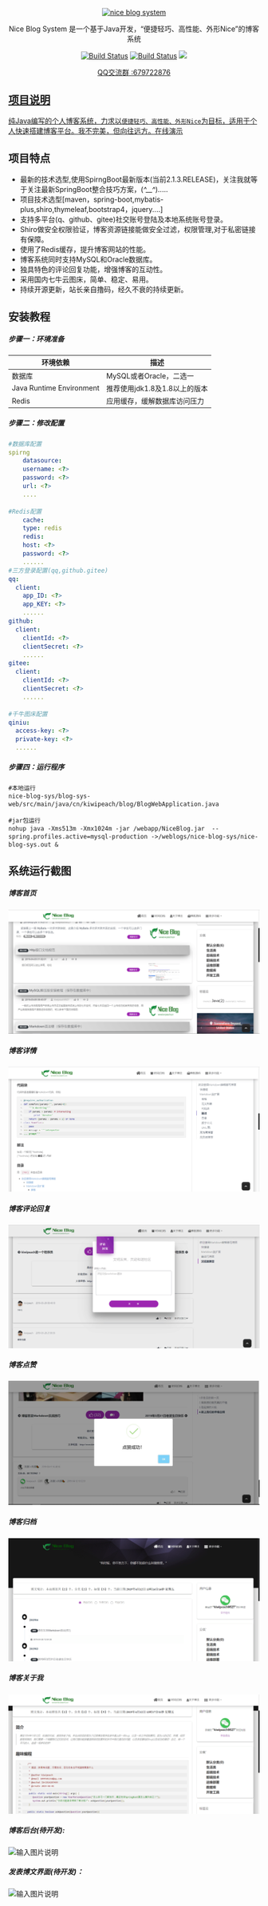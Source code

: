 <p align=center>
  <a href="http://www.kiwipeach.cn">
    <img src="https://images.gitee.com/uploads/images/2019/0329/012240_a69e0cc1_1387578.png" alt="nice blog system">
  </a>
</p>
<p align=center>
   Nice Blog System 是一个基于Java开发，“便捷轻巧、高性能、外形Nice”的博客系统
</p>

<p align="center">
  <a href="https://gitee.com/KiWiPeach/nice-blog-sys"><img alt="Build Status" src="https://img.shields.io/hexpm/l/plug.svg"></a>
    <a href="https://gitee.com/KiWiPeach/nice-blog-sys"><img alt="Build Status" src="
https://img.shields.io/shippable/5444c5ecb904a4b21567b0ff.svg"></a>
<a target="_blank" href="https://www.oracle.com/technetwork/java/javase/downloads/index.html">
		<img src="https://img.shields.io/badge/JDK-1.8+-green.svg" ></img>
	</a>

</p>
<p align="center">
 <a href="javascript:;">QQ交流群 :679722876</p>
</p>

## 项目说明

 纯Java编写的个人博客系统，力求以`便捷轻巧、高性能、外形Nice`为目标，适用于个人快速搭建博客平台。我不完美，但向往远方。[在线演示](http://www.kiwipeach.cn) 

## 项目特点

- 最新的技术选型,使用SpirngBoot最新版本(当前2.1.3.RELEASE)，关注我就等于关注最新SpringBoot整合技巧方案，(*^__^*).....
- 项目技术选型[maven，spring-boot,mybatis-plus,shiro,thymeleaf,bootstrap4，jquery....]
- 支持多平台(q、github、gitee)社交账号登陆及本地系统账号登录。
- Shiro做安全权限验证，博客资源链接能做安全过滤，权限管理,对于私密链接有保障。
- 使用了Redis缓存，提升博客网站的性能。
- 博客系统同时支持MySQL和Oracle数据库。
- 独具特色的评论回复功能，增强博客的互动性。
- 采用国内七牛云图床，简单、稳定、易用。
- 持续开源更新，站长亲自撸码，经久不衰的持续更新。

## 安装教程

##### 步骤一：环境准备

| 环境依赖                 | 描述                          |
| ------------------------ | ----------------------------- |
| 数据库                   | MySQL或者Oracle，二选一       |
| Java Runtime Environment | 推荐使用jdk1.8及1.8以上的版本 |
| Redis                    | 应用缓存，缓解数据库访问压力  |

##### 步骤二：修改配置

```yaml
#数据库配置
spirng
    datasource:
    username: <?>
    password: <?>
    url: <?>
    ....
    
#Redis配置
    cache:
    type: redis
    redis:
    host: <?>
    password: <?>
    ......	
#三方登录配置(qq,github.gitee)
qq:
  client:
    app_ID: <?>
    app_KEY: <?>
    ......
github:
  client:
    clientId: <?>
    clientSecret: <?>
    ......
gitee:
  client:
    clientId: <?>
    clientSecret: <?>
    ......
    
#千牛图床配置
qiniu:
  access-key: <?>
  private-key: <?>
  ......
```
##### 步骤四：运行程序

```shell
#本地运行
nice-blog-sys/blog-sys-web/src/main/java/cn/kiwipeach/blog/BlogWebApplication.java

#jar包运行
nohup java -Xms513m -Xmx1024m -jar /webapp/NiceBlog.jar  --spring.profiles.active=mysql-production ->/weblogs/nice-blog-sys/nice-blog-sys.out &
```

## 系统运行截图

##### 博客首页

![博客首页内容](./docs/preview/博客首页.png)

##### 博客详情

![博客首页内容](./docs/preview/博客详情.png)

##### 博客评论回复

![博客首页内容](./docs/preview/博客评论回复.png)

##### 博客点赞

![博客首页内容](./docs/preview/博客点赞.jpg)

##### 博客归档

![博客首页内容](./docs/preview/博客归档.png)

##### 博客关于我

![博客首页内容](./docs/preview/博客关于.png)

##### 博客后台(待开发):

![输入图片说明](https://images.gitee.com/uploads/images/2018/1127/113125_8043f6a4_1387578.png "屏幕截图.png")

##### 发表博文界面(待开发)：

![输入图片说明](https://images.gitee.com/uploads/images/2018/1209/113059_fa9be492_1387578.png "XSXZ(]B3KJPS6K6[71}S266.png")
